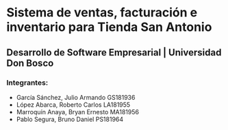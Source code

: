 # Sistema de ventas, facturación e inventario para Tienda San Antonio

## Desarrollo de Software Empresarial | Universidad Don Bosco

### Integrantes:

- García Sánchez, Julio Armando GS181936
- López Abarca, Roberto Carlos LA181955
- Marroquín Anaya, Bryan Ernesto MA181956
- Pablo Segura, Bruno Daniel PS181964